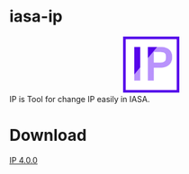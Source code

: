 # iasa-ip
<center><img src="./res/IPLogo.png" width="100" height="100"></center>
IP is Tool for change IP easily in IASA.

# Download
[IP 4.0.0](https://github.com/IASA-Null/iasa-ip/releases/tag/4.0.0)